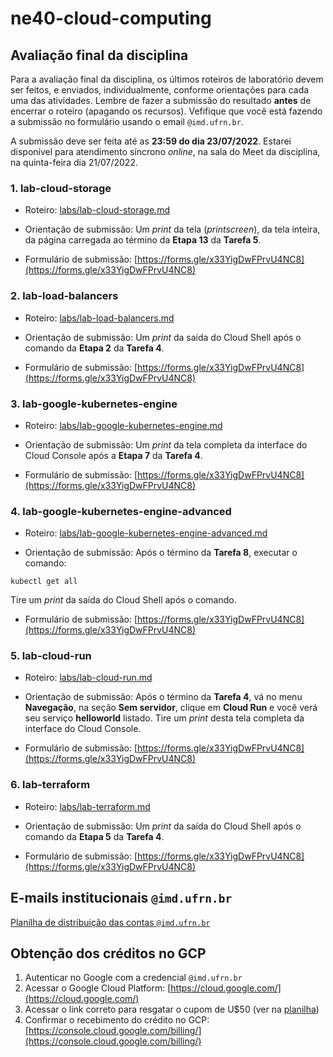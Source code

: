 # ne40-cloud-computing

## Avaliação final da disciplina

Para a avaliação final da disciplina, os últimos roteiros de laboratório devem ser feitos, e enviados, individualmente, conforme orientações para cada uma das atividades. Lembre de fazer a submissão do resultado **antes** de encerrar o roteiro (apagando os recursos). Vefifique que você está fazendo a submissão no formulário usando o email `@imd.ufrn.br`.

A submissão deve ser feita até as **23:59 do dia 23/07/2022**. Estarei disponível para atendimento síncrono *online*, na sala do Meet da disciplina, na quinta-feira dia 21/07/2022.

### **1. lab-cloud-storage**

- Roteiro: [labs/lab-cloud-storage.md](labs/lab-cloud-storage.md)

- Orientação de submissão: Um *print* da tela (*printscreen*), da tela inteira, da página carregada ao término da **Etapa 13** da **Tarefa 5**.

- Formulário de submissão: [https://forms.gle/x33YigDwFPrvU4NC8](https://forms.gle/x33YigDwFPrvU4NC8)

### **2. lab-load-balancers**

- Roteiro: [labs/lab-load-balancers.md](labs/lab-load-balancers.md)

- Orientação de submissão: Um *print* da saída do Cloud Shell após o comando da **Etapa 2** da **Tarefa 4**.

- Formulário de submissão: [https://forms.gle/x33YigDwFPrvU4NC8](https://forms.gle/x33YigDwFPrvU4NC8)

### **3. lab-google-kubernetes-engine**

- Roteiro: [labs/lab-google-kubernetes-engine.md](labs/lab-google-kubernetes-engine.md)

- Orientação de submissão: Um *print* da tela completa da interface do Cloud Console após a **Etapa 7** da **Tarefa 4**.

- Formulário de submissão: [https://forms.gle/x33YigDwFPrvU4NC8](https://forms.gle/x33YigDwFPrvU4NC8)

### **4. lab-google-kubernetes-engine-advanced**

- Roteiro: [labs/lab-google-kubernetes-engine-advanced.md](labs/lab-google-kubernetes-engine-advanced.md)

- Orientação de submissão: Após o término da **Tarefa 8**, executar o comando:

```
kubectl get all
```

Tire um  *print* da saída do Cloud Shell após o comando.

- Formulário de submissão: [https://forms.gle/x33YigDwFPrvU4NC8](https://forms.gle/x33YigDwFPrvU4NC8)

### **5. lab-cloud-run**

- Roteiro: [labs/lab-cloud-run.md](labs/lab-cloud-run.md)

- Orientação de submissão: Após o término da **Tarefa 4**, vá no menu **Navegação**, na seção **Sem servidor**, clique em **Cloud Run** e você verá seu serviço **helloworld** listado. Tire um *print* desta tela completa da interface do Cloud Console.

- Formulário de submissão: [https://forms.gle/x33YigDwFPrvU4NC8](https://forms.gle/x33YigDwFPrvU4NC8)

### **6. lab-terraform**

- Roteiro: [labs/lab-terraform.md](labs/lab-terraform.md)

- Orientação de submissão: Um *print* da saída do Cloud Shell após o comando da **Etapa 5** da **Tarefa 4**.

- Formulário de submissão: [https://forms.gle/x33YigDwFPrvU4NC8](https://forms.gle/x33YigDwFPrvU4NC8)

## E-mails institucionais `@imd.ufrn.br`
[Planilha de distribuição das contas `@imd.ufrn.br`](https://docs.google.com/spreadsheets/d/1FqjkskWNrC_OmLvCAmSFfyNGtb9bhsRfDBKFEIVq7ko/edit?usp=sharing)

## Obtenção dos créditos no GCP

1. Autenticar no Google com a credencial `@imd.ufrn.br`
2. Acessar o Google Cloud Platform: [https://cloud.google.com/](https://cloud.google.com/)
3. Acessar o link correto para resgatar o cupom de U$50 (ver na [planilha](https://docs.google.com/spreadsheets/d/1FqjkskWNrC_OmLvCAmSFfyNGtb9bhsRfDBKFEIVq7ko/edit?usp=sharing))
4. Confirmar o recebimento do crédito no GCP: [https://console.cloud.google.com/billing/](https://console.cloud.google.com/billing/)

